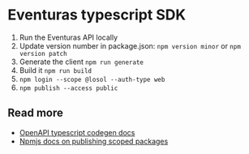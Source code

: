 # Eventuras typescript SDK

1. Run the Eventuras API locally
1. Update version number in package.json: `npm version minor` or `npm version patch`
1. Generate the client `npm run generate`
1. Build it `npm run build`
1. `npm login --scope @losol --auth-type web`
1. `npm publish --access public`

## Read more

- [OpenAPI typescript codegen docs](https://github.com/ferdikoomen/openapi-typescript-codegen/tree/master/docs)
- [Npmjs docs on publishing scoped packages](https://docs.npmjs.com/creating-and-publishing-scoped-public-packages)
